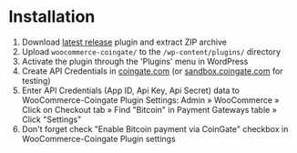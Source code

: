 # Installation

1. Download [latest release](https://github.com/coingate/woocommerce-plugin/releases) plugin and extract ZIP archive
2. Upload `woocommerce-coingate/` to the `/wp-content/plugins/` directory
3. Activate the plugin through the 'Plugins' menu in WordPress
4. Create API Credentials in [coingate.com](https://coingate.com/) (or [sandbox.coingate.com](https://sandbox.coignate.com/) for testing)
5. Enter API Credentials (App ID, Api Key, Api Secret) data to WooCommerce-Coingate Plugin Settings: Admin » WooCommerce » Click on Checkout tab » Find "Bitcoin" in Payment Gateways table » Click "Settings"
6. Don't forget check "Enable Bitcoin payment via CoinGate" checkbox in WooCommerce-Coingate Plugin settings